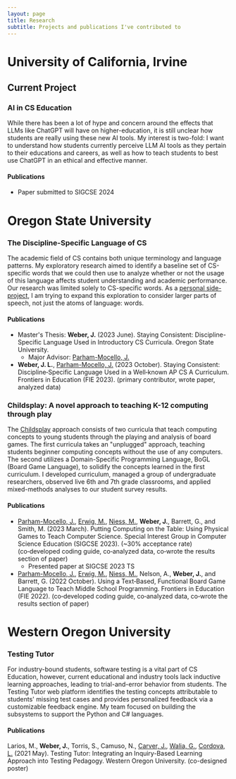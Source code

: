 ```yaml
---
layout: page
title: Research
subtitle: Projects and publications I've contributed to
---
```


# University of California, Irvine
## Current Project
### AI in CS Education
While there has been a lot of hype and concern around the effects that LLMs like ChatGPT will have on higher-education, it is still unclear how students are really using these new AI tools. My interest is two-fold: I want to understand how students currently perceive LLM AI tools as they pertain to their educations and careers, as well as how to teach students to best use ChatGPT in an ethical and effective manner.
#### Publications
- Paper submitted to SIGCSE 2024

# Oregon State University
### The Discipline-Specific Language of CS
The academic field of CS contains both unique terminology and language patterns. My exploratory research aimed to identify a baseline set of CS-specific words that we could then use to analyze whether or not the usage of this language affects student understanding and academic performance. Our research was limited solely to CS-specific words. As a [personal side-project](../projects), I am trying to expand this exploration to consider larger parts of speech, not just the atoms of language: words.
#### Publications
- Master's Thesis: **Weber, J.** (2023 June). Staying Consistent: Discipline-Specific Language Used in Introductory CS Curricula. Oregon State University.
  - Major Advisor: [Parham-Mocello, J.](https://web.engr.oregonstate.edu/~parhammj/)
- **Weber, J. L.**, [Parham-Mocello, J.](https://web.engr.oregonstate.edu/~parhammj/) (2023 October). Staying Consistent: Discipline‑Specific Language Used in a Well‑known AP CS A Curriculum. Frontiers in Education (FIE 2023). (primary contributor, wrote paper, analyzed data)

### Childsplay: A novel approach to teaching K-12 computing through play
The [Childsplay](https://research.engr.oregonstate.edu/childsplay/) approach consists of two curricula that teach computing concepts to young students through the playing and analysis of board games. The first curricula takes an "unplugged" approach, teaching students beginner computing concepts without the use of any computers. The second utilizes a Domain-Specific Programming Language, BoGL (Board Game Language), to solidify the concepts learned in the first curriculum. I developed curriculum, managed a group of undergraduate researchers, observed live 6th and 7th grade classrooms, and applied mixed-methods analyses to our student survey results.
#### Publications
- [Parham-Mocello, J.](https://web.engr.oregonstate.edu/~parhammj/), [Erwig, M.](https://web.engr.oregonstate.edu/~erwig/), [Niess, M.](https://education.oregonstate.edu/people/margaret-niess), **Weber, J.**, Barrett, G., and Smith, M. (2023 March). Putting Computing on the Table: Using Physical Games to Teach Computer Science. Special Interest Group in Computer Science Education (SIGCSE 2023). (~30% acceptance rate) (co‑developed coding guide, co‑analyzed data, co‑wrote the results section of paper)
  - Presented paper at SIGCSE 2023 TS
- [Parham-Mocello, J.](https://web.engr.oregonstate.edu/~parhammj/), [Erwig, M.](https://web.engr.oregonstate.edu/~erwig/), [Niess, M.](https://education.oregonstate.edu/people/margaret-niess), Nelson, A., **Weber, J.**, and Barrett, G. (2022 October). Using a Text‑Based, Functional Board Game Language to Teach Middle School Programming. Frontiers in Education (FIE 2022). (co‑developed coding guide, co‑analyzed data, co‑wrote the results section of paper)

# Western Oregon University
### Testing Tutor
For industry-bound students, software testing is a vital part of CS Education, however, current educational and industry tools lack inductive learning approaches, leading to trial-and-error behavior from students. The Testing Tutor web platform identifies the testing concepts attributable to students' missing test cases and provides personalized feedback via a customizable feedback engine. My team focused on building the subsystems to support the Python and C# languages.

#### Publications
Larios, M., **Weber, J.**, Torris, S., Camuso, N., [Carver, J.](http://carver.cs.ua.edu/), [Walia, G.](http://www.gursimransinghwalia.com), [Cordova, L.](https://willamette.edu/computing/faculty-staff/cordova/index.html) (2021 May). Testing Tutor: Integrating an Inquiry-Based Learning Approach into Testing Pedagogy. Western Oregon University. (co-designed poster)